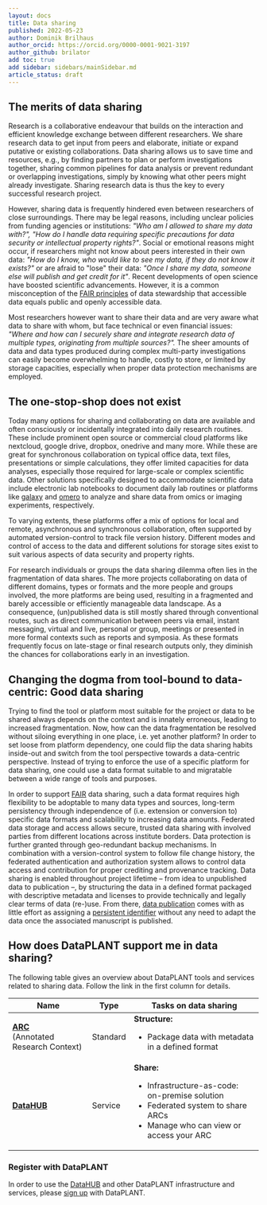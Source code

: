 ```yaml
---
layout: docs
title: Data sharing
published: 2022-05-23
author: Dominik Brilhaus
author_orcid: https://orcid.org/0000-0001-9021-3197
author_github: brilator
add toc: true
add sidebar: sidebars/mainSidebar.md
article_status: draft
---
```


## The merits of data sharing

Research is a collaborative endeavour that builds on the interaction and efficient knowledge exchange between different researchers. We share research data to get input from peers and elaborate, initiate or expand putative or existing collaborations. Data sharing allows us to save time and resources, e.g., by finding partners to plan or perform investigations together, sharing common pipelines for data analysis or prevent redundant or overlapping investigations, simply by knowing what other peers might already investigate. Sharing research data is thus the key to every successful research project.

However, sharing data is frequently hindered even between researchers of close surroundings. There may be legal reasons, including unclear policies from funding agencies or institutions: *"Who am I allowed to share my data with?", "How do I handle data requiring specific precautions for data security or intellectual property rights?"*. Social or emotional reasons might occur, if researchers might not know about peers interested in their own data: *"How do I know, who would like to see my data, if they do not know it exists?"* or are afraid to "lose" their data: *"Once I share my data, someone else will publish and get credit for it"*. Recent developments of open science have boosted scientific advancements. However, it is a common misconception of the [FAIR principles][kb-FairDataPrinciples] of data stewardship that accessible data equals public and openly accessible data.

Most researchers however want to share their data and are very aware what data to share with whom, but face technical or even financial issues: *"Where and how can I securely share and integrate research data of multiple types, originating from multiple sources?".* The sheer amounts of data and data types produced during complex multi-party investigations can easily become overwhelming to handle, costly to store, or limited by storage capacities, especially when proper data protection mechanisms are employed.

## The one-stop-shop does not exist

Today many options for sharing and collaborating on data are available and often consciously or incidentally integrated into daily research routines. These include prominent open source or commercial cloud platforms like nextcloud, google drive, dropbox, onedrive and many more. While these are great for synchronous collaboration on typical office data, text files, presentations or simple calculations, they offer limited capacities for data analyses, especially those required for large-scale or complex scientific data. Other solutions specifically designed to accommodate scientific data include electronic lab notebooks to document daily lab routines or platforms like [galaxy][galaxy] and [omero][omero] to analyze and share data from omics or imaging experiments, respectively.

To varying extents, these platforms offer a mix of options for local and remote, asynchronous and synchronous collaboration, often supported by automated version-control to track file version history. Different modes and control of access to the data and different solutions for storage sites exist to suit various aspects of data security and property rights.

For research individuals or groups the data sharing dilemma often lies in the fragmentation of data shares. The more projects collaborating on data of different domains, types or formats and the more people and groups involved, the more platforms are being used, resulting in a fragmented and barely accessible or efficiently manageable data landscape. As a consequence, (un)published data is still mostly shared through conventional routes, such as direct communication between peers via email, instant messaging, virtual and live, personal or group, meetings or presented in more formal contexts such as reports and symposia. As these formats frequently focus on late-stage or final research outputs only, they diminish the chances for collaborations early in an investigation.

## Changing the dogma from tool-bound to data-centric: Good data sharing

Trying to find the tool or platform most suitable for the project or data to be shared always depends on the context and is innately erroneous, leading to increased fragmentation. Now, how can the data fragmentation be resolved without siloing everything in one place, i.e. yet another platform? In order to set loose from platform dependency, one could flip the data sharing habits inside-out and switch from the tool perspective towards a data-centric perspective. Instead of trying to enforce the use of a specific platform for data sharing, one could use a data format suitable to and migratable between a wide range of tools and purposes.

In order to support [FAIR][kb-FairDataPrinciples] data sharing, such a data format requires high flexibility to be adoptable to many data types and sources, long-term persistency through independence of (i.e. extension or conversion to) specific data formats and scalability to increasing data amounts. Federated data storage and access allows secure, trusted data sharing with involved parties from different locations across institute borders. Data protection is further granted through geo-redundant backup mechanisms. In combination with a version-control system to follow file change history, the federated authentication and authorization system allows to control data access and contribution for proper crediting and provenance tracking. Data sharing is enabled throughout project lifetime &ndash; from idea to unpublished data to publication &ndash;, by structuring the data in a defined format packaged with descriptive metadata and licenses to provide technically and legally clear terms of data (re-)use. From there, [data publication][kb-DataPublications] comes with as little effort as assigning a [persistent identifier][kb-PersistentIdentifiers] without any need to adapt the data once the associated manuscript is published.

## How does DataPLANT support me in data sharing?

The following table gives an overview about DataPLANT tools and services related to sharing data. Follow the link in the first column for details.

Name | Type | Tasks on data sharing
----------------|-----------|------------------
**[ARC][kb-AnnotatedResearchContext]**  <br> (Annotated Research Context) | Standard | **Structure:** <ul><li>Package data with metadata in a defined format</li></ul>
**[DataHUB][kb-DataHub]** | Service | **Share:** <ul><li>Infrastructure-as-code: on-premise solution</li><li>Federated system to share ARCs</li><li>Manage who can view or access your ARC</li></ul>

### Register with DataPLANT

In order to use the [DataHUB][kb-DataHub] and other DataPLANT infrastructure and services, please [sign up][Registration] with DataPLANT.  

<!-- Knowledge base Cross-references -->

[kb-DataPublications]: ./DataPublications.html "Data Publication"
[kb-FairDataPrinciples]: ./FairDataPrinciples.html "FAIR Data principles"
[kb-PersistentIdentifiers]: ./PersistentIdentifiers.html  "Persistent Identifiers"
[kb-AnnotatedResearchContext]: ./AnnotatedResearchContext.html "Annotated Research Context"
[kb-DataHub]: ./DataHub.html "DataPLANT DataHUB"

<!-- Reference links -->
[Registration]: <https://register.nfdi4plants.org/registration> "DataPLANT Registration"
[omero]: <https://www.openmicroscopy.org/omero/> "Omero"
[galaxy]: <https://plants.usegalaxy.eu/> "Galaxy Plants"
